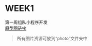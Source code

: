 # WEEK1
第一周组队小程序开发  
[原型图链接](https://modao.cc/proto/HxvRdqm0sii8t36NztY4ak/sharing?view_mode=read_only)
>所有图片资源可放到“photo”文件夹中
